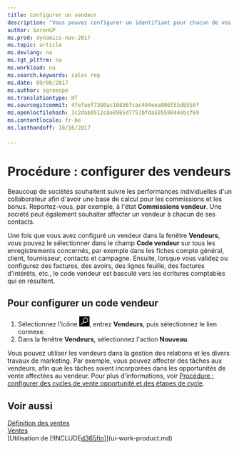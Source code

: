 ```yaml
---
title: Configurer un vendeur
description: "Vous pouvez configurer un identifiant pour chacun de vos vendeurs, afin de pouvoir suivre les performances de la personne ou affecter un vendeur à un contact."
author: SorenGP
ms.prod: dynamics-nav-2017
ms.topic: article
ms.devlang: na
ms.tgt_pltfrm: na
ms.workload: na
ms.search.keywords: sales rep
ms.date: 09/08/2017
ms.author: sgroespe
ms.translationtype: HT
ms.sourcegitcommit: 4fefaef7380ac10836fcac404eea006f55d8556f
ms.openlocfilehash: 3c2dab0512c8e8965d7751bfda50559844ebcf69
ms.contentlocale: fr-be
ms.lasthandoff: 10/16/2017

---
```

# <a name="how-to-set-up-salespeople"></a>Procédure : configurer des vendeurs
Beaucoup de sociétés souhaitent suivre les performances individuelles d'un collaborateur afin d'avoir une base de calcul pour les commissions et les bonus. Reportez-vous, par exemple, à l'état **Commissions vendeur**. Une société peut également souhaiter affecter un vendeur à chacun de ses contacts.

Une fois que vous avez configuré un vendeur dans la fenêtre **Vendeurs**, vous pouvez le sélectionner dans le champ **Code vendeur** sur tous les enregistrements concernés, par exemple dans les fiches compte général, client, fournisseur, contacts et campagne. Ensuite, lorsque vous validez ou configurez des factures, des avoirs, des lignes feuille, des factures d'intérêts, etc., le code vendeur est basculé vers les écritures comptables qui en résultent.

## <a name="to-set-up-a-salesperson-code"></a>Pour configurer un code vendeur
1. Sélectionnez l'icône ![Page ou état pour la recherche](media/ui-search/search_small.png "Page ou état pour la recherche"), entrez **Vendeurs**, puis sélectionnez le lien connexe.
2. Dans la fenêtre **Vendeurs**, sélectionnez l'action **Nouveau**.

Vous pouvez utiliser les vendeurs dans la gestion des relations et les divers travaux de marketing. Par exemple, vous pouvez affecter des tâches aux vendeurs, afin que les tâches soient incorporées dans les opportunités de vente affectées au vendeur. Pour plus d'informations, voir [Procédure : configurer des cycles de vente opportunité et des étapes de cycle](marketing-how-setup-opportunity-sales-cycles-stages.md).

## <a name="see-also"></a>Voir aussi
[Définition des ventes](sales-setup-sales.md)  
[Ventes](sales-manage-sales.md)  
[Utilisation de [!INCLUDE[d365fin](includes/d365fin_md.md)]](ui-work-product.md)  

